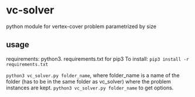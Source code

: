 # vc-solver
python module for vertex-cover problem parametrized by size

## usage
requirements: python3. requirements.txt for pip3
To install:
`pip3 install -r requirements.txt`

`python3 vc_solver.py folder_name`, where folder_name is a name of the folder (has to be in the same folder as vc_solver) where the problem instances are kept. 
`python3 vc_solver.py folder_name` to get options. 
